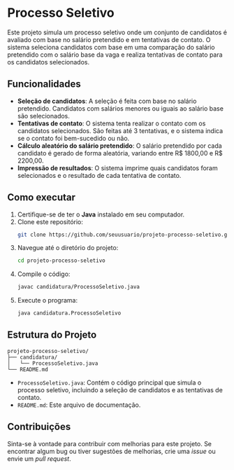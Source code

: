 # Processo Seletivo

Este projeto simula um processo seletivo onde um conjunto de candidatos é avaliado com base no salário pretendido e em tentativas de contato. O sistema seleciona candidatos com base em uma comparação do salário pretendido com o salário base da vaga e realiza tentativas de contato para os candidatos selecionados.

## Funcionalidades

- **Seleção de candidatos**: A seleção é feita com base no salário pretendido. Candidatos com salários menores ou iguais ao salário base são selecionados.
- **Tentativas de contato**: O sistema tenta realizar o contato com os candidatos selecionados. São feitas até 3 tentativas, e o sistema indica se o contato foi bem-sucedido ou não.
- **Cálculo aleatório do salário pretendido**: O salário pretendido por cada candidato é gerado de forma aleatória, variando entre R$ 1800,00 e R$ 2200,00.
- **Impressão de resultados**: O sistema imprime quais candidatos foram selecionados e o resultado de cada tentativa de contato.

## Como executar

1. Certifique-se de ter o **Java** instalado em seu computador.
2. Clone este repositório:
   ```bash
   git clone https://github.com/seuusuario/projeto-processo-seletivo.git
   ```
3. Navegue até o diretório do projeto:
   ```bash
   cd projeto-processo-seletivo
   ```
4. Compile o código:
   ```bash
   javac candidatura/ProcessoSeletivo.java
   ```
5. Execute o programa:
   ```bash
   java candidatura.ProcessoSeletivo
   ```

## Estrutura do Projeto

```
projeto-processo-seletivo/
├── candidatura/
│   └── ProcessoSeletivo.java
└── README.md
```

- `ProcessoSeletivo.java`: Contém o código principal que simula o processo seletivo, incluindo a seleção de candidatos e as tentativas de contato.
- `README.md`: Este arquivo de documentação.

## Contribuições

Sinta-se à vontade para contribuir com melhorias para este projeto. Se encontrar algum bug ou tiver sugestões de melhorias, crie uma *issue* ou envie um *pull request*.
